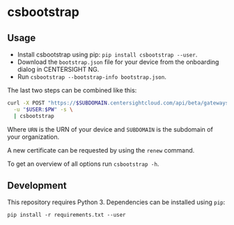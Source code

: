 # csbootstrap

## Usage

- Install csbootstrap using pip: `pip install csbootstrap --user`.
- Download the `bootstrap.json` file for your device from the onboarding dialog in CENTERSIGHT NG.
- Run `csbootstrap --bootstrap-info bootstrap.json`.

The last two steps can be combined like this:

```sh
curl -X POST "https://$SUBDOMAIN.centersightcloud.com/api/beta/gateways/urn/$URN/bootstrap.json" \
  -u "$USER:$PW" -s \
  | csbootstrap
```

Where `URN` is the URN of your device and `SUBDOMAIN` is the subdomain of your organization.

A new certificate can be requested by using the `renew` command.

To get an overview of all options run `csbootstrap -h`.

## Development

This repository requires Python 3. Dependencies can be installed using
`pip`:

```
pip install -r requirements.txt --user
```
